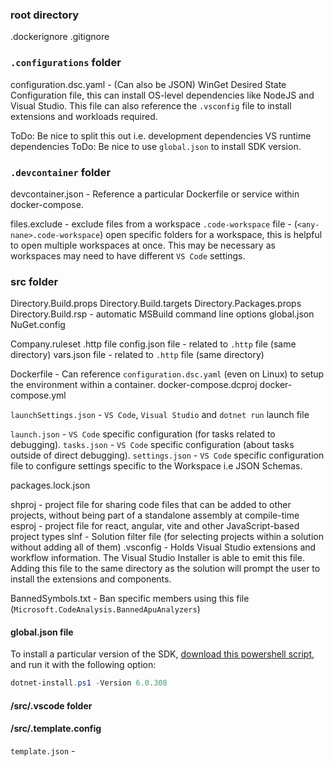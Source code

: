 ### root directory
.dockerignore
.gitignore

### `.configurations` folder
configuration.dsc.yaml - (Can also be JSON) WinGet Desired State Configuration file, this can install OS-level dependencies like NodeJS and Visual Studio. This file can also reference the `.vsconfig` file to install extensions and workloads required.

ToDo: Be nice to split this out i.e. development dependencies VS runtime dependencies
ToDo: Be nice to use `global.json` to install SDK version. 
### `.devcontainer` folder
devcontainer.json - Reference a particular Dockerfile or service within docker-compose.

files.exclude - exclude files from a workspace
`.code-workspace` file - (`<any-nane>.code-workspace`) open specific folders for a workspace, this is helpful to open multiple workspaces at once. This may be necessary as workspaces may need to have different `VS Code` settings.

### src folder
Directory.Build.props
Directory.Build.targets
Directory.Packages.props
Directory.Build.rsp - automatic MSBuild command line options
global.json
NuGet.config

Company.ruleset
.http file
config.json file - related to `.http` file (same directory)
vars.json file - related to `.http` file (same directory)

Dockerfile - Can reference `configuration.dsc.yaml` (even on Linux) to setup the environment within a container.
docker-compose.dcproj
docker-compose.yml

`launchSettings.json` - `VS Code`, `Visual Studio` and `dotnet run` launch file

`launch.json` - `VS Code` specific configuration (for tasks related to debugging).
`tasks.json` - `VS Code` specific configuration (about tasks outside of direct debugging).
`settings.json` - `VS Code` specific configuration file to configure settings specific to the Workspace i.e JSON Schemas.

packages.lock.json

shproj - project file for sharing code files that can be added to other projects, without being part of a standalone assembly at compile-time
esproj - project file for react, angular, vite and other JavaScript-based project types
slnf - Solution filter file (for selecting projects within a solution without adding all of them)
.vsconfig - Holds Visual Studio extensions and workflow information. The Visual Studio Installer is able to emit this file. Adding this file to the same directory as the solution will prompt the user to install the extensions and components.

BannedSymbols.txt - Ban specific members using this file (`Microsoft.CodeAnalysis.BannedApuAnalyzers`)

#### global.json file
To install a particular version of the SDK, [download this powershell script](https://dot.net/v1/dotnet-install.ps1), and run it with the following option:
```powershell
dotnet-install.ps1 -Version 6.0.308
```

#### /src/.vscode folder


#### /src/.template.config
`template.json` - 
